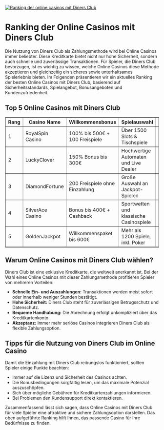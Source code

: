 [![Ranking der online casinos mit Diners Club](https://123-caf.pages.dev/gitsignup.png)](https://vrmoo.ru/Bt82HjjY)

<h1>Ranking der Online Casinos mit Diners Club</h1>  <p>Die Nutzung von Diners Club als Zahlungsmethode wird bei Online Casinos immer beliebter. Diese Kreditkarte bietet nicht nur hohe Sicherheit, sondern auch schnelle und zuverlässige Transaktionen. Für Spieler, die Diners Club bevorzugen, ist es wichtig zu wissen, welche Online Casinos diese Methode akzeptieren und gleichzeitig ein sicheres sowie unterhaltsames Spielerlebnis bieten. Im Folgenden präsentieren wir ein aktuelles Ranking der besten Online Casinos mit Diners Club, basierend auf Sicherheitsstandards, Spielangebot, Bonusangeboten und Kundenzufriedenheit.</p>  <h2>Top 5 Online Casinos mit Diners Club</h2>  <table border="1" cellpadding="8" cellspacing="0" style="border-collapse: collapse; width: 100%;">   <thead>     <tr>       <th>Rang</th>       <th>Casino Name</th>       <th>Willkommensbonus</th>       <th>Spielauswahl</th>       <th>Sicherheit</th>       <th>Kundensupport</th>     </tr>   </thead>   <tbody>     <tr>       <td>1</td>       <td>RoyalSpin Casino</td>       <td>100% bis 500€ + 100 Freispiele</td>       <td>Über 1500 Slots & Tischspiele</td>       <td>SSL-Verschlüsselung, Lizenz Malta</td>       <td>24/7 Live-Chat und Telefon</td>     </tr>     <tr>       <td>2</td>       <td>LuckyClover</td>       <td>150% Bonus bis 300€</td>       <td>Hochwertige Automaten und Live Dealer</td>       <td>eCOGRA zertifiziert, Lizenz Curacao</td>       <td>Multilinguale Betreuung</td>     </tr>     <tr>       <td>3</td>       <td>DiamondFortune</td>       <td>200 Freispiele ohne Einzahlung</td>       <td>Große Auswahl an Jackpot-Spielen</td>       <td>SSL & RNG geprüft, UKGC Lizenz</td>       <td>Schnelle Antwortzeiten via Email</td>     </tr>     <tr>       <td>4</td>       <td>SilverAce Casino</td>       <td>Bonus bis 400€ + Cashback</td>       <td>Sportwetten und klassische Casinospiele</td>       <td>Malta Gaming Authority Lizenz</td>       <td>Live-Support werktags</td>     </tr>     <tr>       <td>5</td>       <td>GoldenJackpot</td>       <td>Willkommenspaket bis 600€</td>       <td>Mehr als 1200 Spiele, inkl. Poker</td>       <td>International geprüfte Fairness</td>       <td>E-Mail und Chat verfügbar</td>     </tr>   </tbody> </table>  <h2>Warum Online Casinos mit Diners Club wählen?</h2>  <p>Diners Club ist eine exklusive Kreditkarte, die weltweit anerkannt ist. Bei der Wahl eines Online Casinos mit dieser Zahlungsmethode profitieren Spieler von mehreren Vorteilen:</p>  <ul>   <li><strong>Schnelle Ein- und Auszahlungen:</strong> Transaktionen werden meist sofort oder innerhalb weniger Stunden bestätigt.</li>   <li><strong>Hohe Sicherheit:</strong> Diners Club steht für zuverlässigen Betrugsschutz und Datenschutz.</li>   <li><strong>Bequeme Handhabung:</strong> Die Abrechnung erfolgt unkompliziert über das Kreditkartenkonto.</li>   <li><strong>Akzeptanz:</strong> Immer mehr seriöse Casinos integrieren Diners Club als flexible Zahlungsoption.</li> </ul>  <h2>Tipps für die Nutzung von Diners Club im Online Casino</h2>  <p>Damit die Einzahlung mit Diners Club reibungslos funktioniert, sollten Spieler einige Punkte beachten:</p>  <ul>   <li>Immer auf die Lizenz und Sicherheit des Casinos achten.</li>   <li>Die Bonusbedingungen sorgfältig lesen, um das maximale Potenzial auszuschöpfen.</li>   <li>Sich über mögliche Gebühren für Kreditkartenzahlungen informieren.</li>   <li>Bei Problemen den Kundensupport direkt kontaktieren.</li> </ul>  <p>Zusammenfassend lässt sich sagen, dass Online Casinos mit Diners Club für viele Spieler eine attraktive und sichere Zahlungsoption darstellen. Das oben aufgeführte Ranking hilft Ihnen, das passende Casino für Ihre Bedürfnisse zu finden.</p>